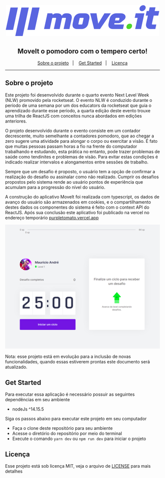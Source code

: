 <h1 align="center">
  <img src="./.github/logo-full.svg" alt="MoveIt" />
</h1>

<h2 align="center">
  MoveIt o pomodoro com o tempero certo!
</h2>

<p align="center">
  <a href="#sobre-o-projeto">Sobre o projeto</a>&nbsp;&nbsp;&nbsp;|&nbsp;&nbsp;&nbsp;
  <a href="#get-started">Get Started</a>&nbsp;&nbsp;&nbsp;|&nbsp;&nbsp;&nbsp;
  <a href="#licença">Licença</a>
</p>

---

## Sobre o projeto

Este projeto foi desenvolvido durante o quarto evento Next Level Week (NLW) promovido pela rocketseat. O evento NLW é conduzido durante o período de uma semana por um dos educators da rocketseat que guia o aprendizado durante esse período, a quarta edição deste evento trouxe uma trilha de ReactJS com conceitos nunca abordados em edições anteriores.

O projeto desenvolvido durante o evento consiste em um contador decrescente, muito semelhante a contadores pomodoro, que ao chegar a zero sugere uma atividade para alongar o corpo ou exercitar a visão. É fato que muitas pessoas passam horas a fio na frente do computador trabalhando e estudando, esta prática no entanto, pode trazer problemas de saúde como tendinites e problemas de visão. Para evitar estas condições é indicado realizar intervalos e alongamentos entre sessões de trabalho.

Sempre que um desafio é proposto, o usuário tem a opção de confirmar a realização do desafio ou assinalar como não realizado. Cumprir os desafios propostos pelo sistema rende ao usuário pontos de experiência que acumulam para a progressão do nível do usuário.

A construção do aplicativo MoveIt foi realizada com typescript, os dados de avanço do usuário são armazenados em cookies, e o compartilhamento destes dados os componentes do sistema é feito com o context API do ReactJS. Após sua conclusão este aplicativo foi publicado na vercel no endereço temporário [purpletomato.vercel.app](https://purpletomato.vercel.app/)

<img src="./.github/print.png" style="max-width: 100%" alt="Print da tela do aplicativo MoveIt" />

Nota: esse projeto está em evolução para a inclusão de novas funcionalidades, quando essas estiverem prontas este documento será atualizado.

## Get Started

Para executar essa aplicação é necessário possuir as seguintes dependências em seu ambiente
- nodeJs ^14.15.5

Siga os passos abaixo para executar este projeto em seu computador
- Faça o clone deste repositório para seu ambiente
- Acesse o diretório do repositório por meio do terminal
- Execute o comando `yarn dev` ou `npm run dev` para iniciar o projeto

## Licença
Esse projeto está sob licença MIT, veja o arquivo de [LICENSE](./LICENSE) para mais detalhes
